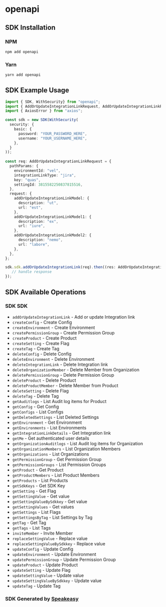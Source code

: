 # openapi

<!-- Start SDK Installation -->
## SDK Installation

### NPM

```bash
npm add openapi
```

### Yarn

```bash
yarn add openapi
```
<!-- End SDK Installation -->

<!-- Start SDK Example Usage -->
## SDK Example Usage

```typescript
import { SDK, WithSecurity} from "openapi";
import { AddOrUpdateIntegrationLinkRequest, AddOrUpdateIntegrationLinkResponse } from "openapi/src/sdk/models/operations";
import { AxiosError } from "axios";

const sdk = new SDK(WithSecurity(
  security: {
    basic: {
      password: "YOUR_PASSWORD_HERE",
      username: "YOUR_USERNAME_HERE",
    },
  }
));
    
const req: AddOrUpdateIntegrationLinkRequest = {
  pathParams: {
    environmentId: "vel",
    integrationLinkType: "jira",
    key: "quas",
    settingId: 3815582250837815516,
  },
  request: {
    addOrUpdateIntegrationLinkModel: {
      description: "ut",
      url: "est",
    },
    addOrUpdateIntegrationLinkModel1: {
      description: "ex",
      url: "iure",
    },
    addOrUpdateIntegrationLinkModel2: {
      description: "nemo",
      url: "labore",
    },
  },
};

sdk.sdk.addOrUpdateIntegrationLink(req).then((res: AddOrUpdateIntegrationLinkResponse | AxiosError) => {
   // handle response
});
```
<!-- End SDK Example Usage -->

<!-- Start SDK Available Operations -->
## SDK Available Operations

### SDK SDK

* `addOrUpdateIntegrationLink` - Add or update Integration link
* `createConfig` - Create Config
* `createEnvironment` - Create Environment
* `createPermissionGroup` - Create Permission Group
* `createProduct` - Create Product
* `createSetting` - Create Flag
* `createTag` - Create Tag
* `deleteConfig` - Delete Config
* `deleteEnvironment` - Delete Environment
* `deleteIntegrationLink` - Delete Integration link
* `deleteOrganizationMember` - Delete Member from Organization
* `deletePermissionGroup` - Delete Permission Group
* `deleteProduct` - Delete Product
* `deleteProductMember` - Delete Member from Product
* `deleteSetting` - Delete Flag
* `deleteTag` - Delete Tag
* `getAuditlogs` - List Audit log items for Product
* `getConfig` - Get Config
* `getConfigs` - List Configs
* `getDeletedSettings` - List Deleted Settings
* `getEnvironment` - Get Environment
* `getEnvironments` - List Environments
* `getIntegrationLinkDetails` - Get Integration link
* `getMe` - Get authenticated user details
* `getOrganizationAuditlogs` - List Audit log items for Organization
* `getOrganizationMembers` - List Organization Members
* `getOrganizations` - List Organizations
* `getPermissionGroup` - Get Permission Group
* `getPermissionGroups` - List Permission Groups
* `getProduct` - Get Product
* `getProductMembers` - List Product Members
* `getProducts` - List Products
* `getSdkKeys` - Get SDK Key
* `getSetting` - Get Flag
* `getSettingValue` - Get value
* `getSettingValueBySdkkey` - Get value
* `getSettingValues` - Get values
* `getSettings` - List Flags
* `getSettingsByTag` - List Settings by Tag
* `getTag` - Get Tag
* `getTags` - List Tags
* `inviteMember` - Invite Member
* `replaceSettingValue` - Replace value
* `replaceSettingValueBySdkkey` - Replace value
* `updateConfig` - Update Config
* `updateEnvironment` - Update Environment
* `updatePermissionGroup` - Update Permission Group
* `updateProduct` - Update Product
* `updateSetting` - Update Flag
* `updateSettingValue` - Update value
* `updateSettingValueBySdkkey` - Update value
* `updateTag` - Update Tag

<!-- End SDK Available Operations -->

### SDK Generated by [Speakeasy](https://docs.speakeasyapi.dev/docs/using-speakeasy/client-sdks)
